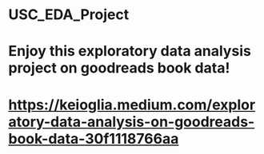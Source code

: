 # USC_EDA_Project
# Enjoy this exploratory data analysis project on goodreads book data!
# https://keioglia.medium.com/exploratory-data-analysis-on-goodreads-book-data-30f1118766aa
